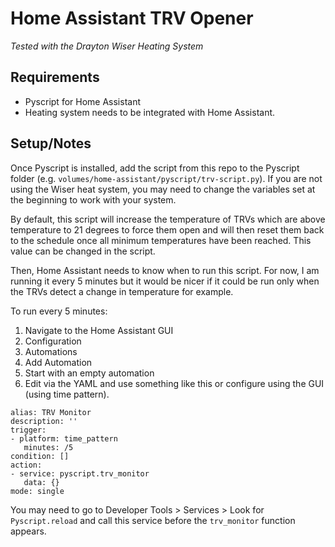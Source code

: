 # Home Assistant TRV Opener
_Tested with the Drayton Wiser Heating System_

## Requirements
 - Pyscript for Home Assistant
 - Heating system needs to be integrated with Home Assistant.

## Setup/Notes

Once Pyscript is installed, add the script from this repo to the Pyscript folder (e.g. `volumes/home-assistant/pyscript/trv-script.py`). If you are not using the Wiser heat system, you may need to change the variables set at the beginning to work with your system.

By default, this script will increase the temperature of TRVs which are above temperature to 21 degrees to force them open and will then reset them back to the schedule once all minimum temperatures have been reached. This value can be changed in the script.

Then, Home Assistant needs to know when to run this script. For now, I am running it every 5 minutes but it would be nicer if it could be run only when the TRVs detect a change in temperature for example.

To run every 5 minutes:
 1. Navigate to the Home Assistant GUI
 2. Configuration
 3. Automations
 4. Add Automation
 5. Start with an empty automation
 6. Edit via the YAML and use something like this or configure using the GUI (using time pattern).
 ```
alias: TRV Monitor
description: ''
trigger:
- platform: time_pattern
    minutes: /5
condition: []
action:
- service: pyscript.trv_monitor
    data: {}
mode: single
 ```
You may need to go to Developer Tools > Services > Look for `Pyscript.reload` and call this service before the `trv_monitor` function appears.